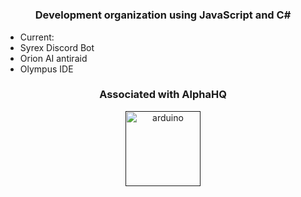 <h1 align="center"Syrex Development</h1>
<h3 align="center">Development organization using JavaScript and C#</h3>

- Current:
- Syrex Discord Bot
- Orion AI antiraid
- Olympus IDE


<h3 align="center">Associated with AlphaHQ</h3>
<p align="left">
</p>

<p align="center"> <a href="" target="_blank" rel="noreferrer"> 
  <img src="https://i.imgur.com/IsyfxyL.png" alt="arduino" width="120" height="120"/> 
  </a> 
</p>
